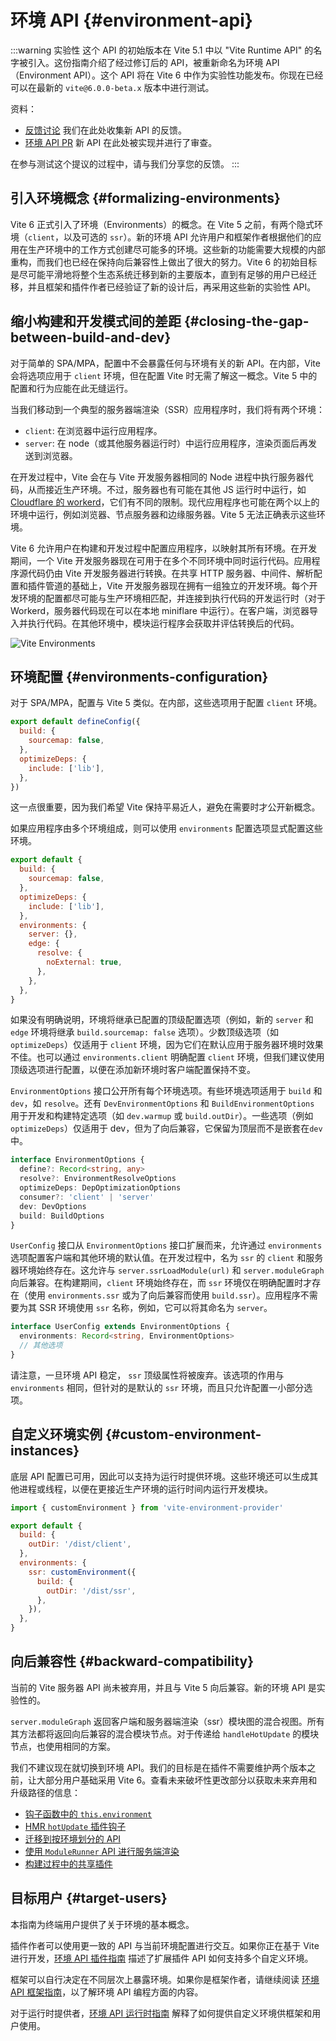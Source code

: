 # 环境 API {#environment-api}

:::warning 实验性
这个 API 的初始版本在 Vite 5.1 中以 "Vite Runtime API" 的名字被引入。这份指南介绍了经过修订后的 API，被重新命名为环境 API（Environment API）。这个 API 将在 Vite 6 中作为实验性功能发布。你现在已经可以在最新的 `vite@6.0.0-beta.x` 版本中进行测试。

资料：

- [反馈讨论](https://github.com/vitejs/vite/discussions/16358) 我们在此处收集新 API 的反馈。
- [环境 API PR](https://github.com/vitejs/vite/pull/16471) 新 API 在此处被实现并进行了审查。

在参与测试这个提议的过程中，请与我们分享您的反馈。
:::

## 引入环境概念 {#formalizing-environments} 

Vite 6 正式引入了环境（Environments）的概念。在 Vite 5 之前，有两个隐式环境（`client`，以及可选的 `ssr`）。新的环境 API 允许用户和框架作者根据他们的应用在生产环境中的工作方式创建尽可能多的环境。这些新的功能需要大规模的内部重构，而我们也已经在保持向后兼容性上做出了很大的努力。Vite 6 的初始目标是尽可能平滑地将整个生态系统迁移到新的主要版本，直到有足够的用户已经迁移，并且框架和插件作者已经验证了新的设计后，再采用这些新的实验性 API。

## 缩小构建和开发模式间的差距 {#closing-the-gap-between-build-and-dev}

对于简单的 SPA/MPA，配置中不会暴露任何与环境有关的新 API。在内部，Vite 会将选项应用于 `client` 环境，但在配置 Vite 时无需了解这一概念。Vite 5 中的配置和行为应能在此无缝运行。

当我们移动到一个典型的服务器端渲染（SSR）应用程序时，我们将有两个环境：

- `client`: 在浏览器中运行应用程序。
- `server`: 在 node（或其他服务器运行时）中运行应用程序，渲染页面后再发送到浏览器。

在开发过程中，Vite 会在与 Vite 开发服务器相同的 Node 进程中执行服务器代码，从而接近生产环境。不过，服务器也有可能在其他 JS 运行时中运行，如[Cloudflare 的 workerd](https://github.com/cloudflare/workerd)，它们有不同的限制。现代应用程序也可能在两个以上的环境中运行，例如浏览器、节点服务器和边缘服务器。Vite 5 无法正确表示这些环境。

Vite 6 允许用户在构建和开发过程中配置应用程序，以映射其所有环境。在开发期间，一个 Vite 开发服务器现在可用于在多个不同环境中同时运行代码。应用程序源代码仍由 Vite 开发服务器进行转换。在共享 HTTP 服务器、中间件、解析配置和插件管道的基础上，Vite 开发服务器现在拥有一组独立的开发环境。每个开发环境的配置都尽可能与生产环境相匹配，并连接到执行代码的开发运行时（对于 Workerd，服务器代码现在可以在本地 miniflare 中运行）。在客户端，浏览器导入并执行代码。在其他环境中，模块运行程序会获取并评估转换后的代码。

![Vite Environments](../images/vite-environments.svg)

## 环境配置 {#environments-configuration}

对于 SPA/MPA，配置与 Vite 5 类似。在内部，这些选项用于配置 `client` 环境。

```js
export default defineConfig({
  build: {
    sourcemap: false,
  },
  optimizeDeps: {
    include: ['lib'],
  },
})
```

这一点很重要，因为我们希望 Vite 保持平易近人，避免在需要时才公开新概念。

如果应用程序由多个环境组成，则可以使用 `environments` 配置选项显式配置这些环境。

```js
export default {
  build: {
    sourcemap: false,
  },
  optimizeDeps: {
    include: ['lib'],
  },
  environments: {
    server: {},
    edge: {
      resolve: {
        noExternal: true,
      },
    },
  },
}
```

如果没有明确说明，环境将继承已配置的顶级配置选项（例如，新的 `server` 和 `edge` 环境将继承 `build.sourcemap: false` 选项）。少数顶级选项（如 `optimizeDeps`）仅适用于 `client` 环境，因为它们在默认应用于服务器环境时效果不佳。也可以通过 `environments.client` 明确配置 `client` 环境，但我们建议使用顶级选项进行配置，以便在添加新环境时客户端配置保持不变。

`EnvironmentOptions` 接口公开所有每个环境选项。有些环境选项适用于 `build` 和 `dev`，如 `resolve`。还有 `DevEnvironmentOptions` 和 `BuildEnvironmentOptions` 用于开发和构建特定选项（如 `dev.warmup` 或 `build.outDir`）。一些选项（例如`optimizeDeps`）仅适用于 dev，但为了向后兼容，它保留为顶层而不是嵌套在`dev`中。

```ts
interface EnvironmentOptions {
  define?: Record<string, any>
  resolve?: EnvironmentResolveOptions
  optimizeDeps: DepOptimizationOptions
  consumer?: 'client' | 'server'
  dev: DevOptions
  build: BuildOptions
}
```

`UserConfig` 接口从 `EnvironmentOptions` 接口扩展而来，允许通过 `environments` 选项配置客户端和其他环境的默认值。在开发过程中，名为 `ssr` 的 `client` 和服务器环境始终存在。这允许与 `server.ssrLoadModule(url)` 和 `server.moduleGraph` 向后兼容。在构建期间，`client` 环境始终存在，而 `ssr` 环境仅在明确配置时才存在（使用 `environments.ssr` 或为了向后兼容而使用 `build.ssr`）。应用程序不需要为其 SSR 环境使用 `ssr` 名称，例如，它可以将其命名为 `server`。

```ts
interface UserConfig extends EnvironmentOptions {
  environments: Record<string, EnvironmentOptions>
  // 其他选项
}
```

请注意，一旦环境 API 稳定， `ssr` 顶级属性将被废弃。该选项的作用与 `environments` 相同，但针对的是默认的 `ssr` 环境，而且只允许配置一小部分选项。

## 自定义环境实例 {#custom-environment-instances}

底层 API 配置已可用，因此可以支持为运行时提供环境。这些环境还可以生成其他进程或线程，以便在更接近生产环境的运行时间内运行开发模块。

```js
import { customEnvironment } from 'vite-environment-provider'

export default {
  build: {
    outDir: '/dist/client',
  },
  environments: {
    ssr: customEnvironment({
      build: {
        outDir: '/dist/ssr',
      },
    }),
  },
}
```

## 向后兼容性 {#backward-compatibility}

当前的 Vite 服务器 API 尚未被弃用，并且与 Vite 5 向后兼容。新的环境 API 是实验性的。

`server.moduleGraph` 返回客户端和服务器端渲染（ssr）模块图的混合视图。所有其方法都将返回向后兼容的混合模块节点。对于传递给 `handleHotUpdate` 的模块节点，也使用相同的方案。

我们不建议现在就切换到环境 API。我们的目标是在插件不需要维护两个版本之前，让大部分用户基础采用 Vite 6。查看未来破坏性更改部分以获取未来弃用和升级路径的信息：

- [钩子函数中的 `this.environment`](/changes/this-environment-in-hooks)
- [HMR `hotUpdate` 插件钩子](/changes/hotupdate-hook)
- [迁移到按环境划分的 API](/changes/per-environment-apis)
- [使用 `ModuleRunner` API 进行服务端渲染](/changes/ssr-using-modulerunner)
- [构建过程中的共享插件](/changes/shared-plugins-during-build)

## 目标用户 {#target-users}

本指南为终端用户提供了关于环境的基本概念。

插件作者可以使用更一致的 API 与当前环境配置进行交互。如果你正在基于 Vite 进行开发，[环境 API 插件指南](./api-environment-plugins.md) 描述了扩展插件 API 如何支持多个自定义环境。

框架可以自行决定在不同层次上暴露环境。如果你是框架作者，请继续阅读 [环境 API 框架指南](./api-environment-frameworks.md)，以了解环境 API 编程方面的内容。

对于运行时提供者，[环境 API 运行时指南](./api-environment-runtimes.md) 解释了如何提供自定义环境供框架和用户使用。
